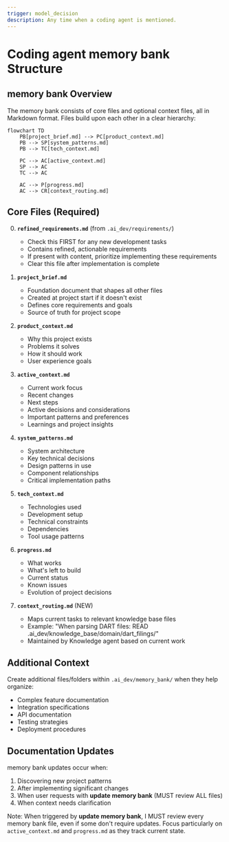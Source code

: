 ```yaml
---
trigger: model_decision
description: Any time when a coding agent is mentioned.
---
```


# Coding agent memory bank Structure

## memory bank Overview

The memory bank consists of core files and optional context files, all in Markdown format. Files build upon each other in a clear hierarchy:

```mermaid
flowchart TD
    PB[project_brief.md] --> PC[product_context.md]
    PB --> SP[system_patterns.md]
    PB --> TC[tech_context.md]

    PC --> AC[active_context.md]
    SP --> AC
    TC --> AC

    AC --> P[progress.md]
    AC --> CR[context_routing.md]
```

## Core Files (Required)

0. **`refined_requirements.md`** (from `.ai_dev/requirements/`)
   - Check this FIRST for any new development tasks
   - Contains refined, actionable requirements
   - If present with content, prioritize implementing these requirements
   - Clear this file after implementation is complete

1. **`project_brief.md`**
   - Foundation document that shapes all other files
   - Created at project start if it doesn't exist
   - Defines core requirements and goals
   - Source of truth for project scope

2. **`product_context.md`**
   - Why this project exists
   - Problems it solves
   - How it should work
   - User experience goals

3. **`active_context.md`**
   - Current work focus
   - Recent changes
   - Next steps
   - Active decisions and considerations
   - Important patterns and preferences
   - Learnings and project insights

4. **`system_patterns.md`**
   - System architecture
   - Key technical decisions
   - Design patterns in use
   - Component relationships
   - Critical implementation paths

5. **`tech_context.md`**
   - Technologies used
   - Development setup
   - Technical constraints
   - Dependencies
   - Tool usage patterns

6. **`progress.md`**
   - What works
   - What's left to build
   - Current status
   - Known issues
   - Evolution of project decisions

7. **`context_routing.md`** (NEW)
   - Maps current tasks to relevant knowledge base files
   - Example: "When parsing DART files: READ .ai_dev/knowledge_base/domain/dart_filings/"
   - Maintained by Knowledge agent based on current work

## Additional Context

Create additional files/folders within `.ai_dev/memory_bank/` when they help organize:

- Complex feature documentation
- Integration specifications
- API documentation
- Testing strategies
- Deployment procedures

## Documentation Updates

memory bank updates occur when:

1. Discovering new project patterns
2. After implementing significant changes
3. When user requests with **update memory bank** (MUST review ALL files)
4. When context needs clarification

Note: When triggered by **update memory bank**, I MUST review every memory bank file, even if some don't require updates. Focus particularly on `active_context.md` and `progress.md` as they track current state.
